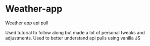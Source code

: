 # Weather-app
Weather app api pull

Used tutorial to follow along but made a lot of personal tweaks and adjustments. Used to better understand api pulls using vanilla JS
